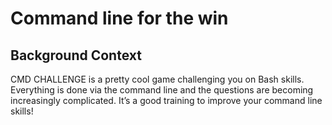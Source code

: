 <h1>Command line for the win</h1>
<h2>Background Context</h2>
<p>CMD CHALLENGE is a pretty cool game challenging you on Bash skills. Everything is done via the command line and the questions are becoming increasingly complicated. It’s a good training to improve your command line skills!</p>
